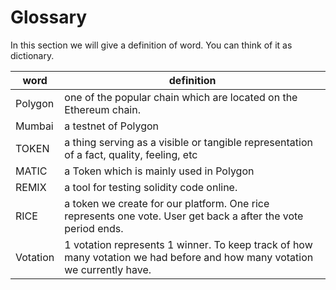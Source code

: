 # Glossary

In this section we will give a definition of word. You can think of it as dictionary.

| word     | definition                                                                                                                |
|----------|---------------------------------------------------------------------------------------------------------------------------|
| Polygon  | one of the popular chain which are located on the Ethereum chain.                                                         |
| Mumbai   | a testnet of Polygon                                                                                                      |
| TOKEN    | a thing serving as a visible or tangible representation of a fact, quality, feeling, etc                                  |
| MATIC    | a Token which is mainly used in Polygon                                                                                   |
| REMIX    | a tool for testing solidity code online.                                                                                  |
| RICE     | a token we create for our platform. One rice represents one vote. User get back a after the vote period ends.             |
| Votation | 1 votation represents 1 winner. To keep track of how many votation we had before and how many votation we currently have. |
